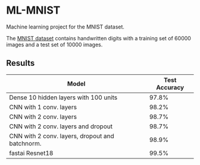 # ML-MNIST

Machine learning project for the MNIST dataset.

The [MNIST dataset](http://yann.lecun.com/exdb/mnist/) contains handwritten digits with a training set of 60000
images and a test set of 10000 images.

## Results

Model                                   |Test Accuracy
----------------------------------------|-------------
Dense 10 hidden layers with 100 units   |97.8%
CNN with 1 conv. layers                 |98.2%
CNN with 2 conv. layers                 |98.7%
CNN with 2 conv. layers and dropout     |98.7%
CNN with 2 conv. layers, dropout and batchnorm. |98.9%
fastai Resnet18                         |99.5%